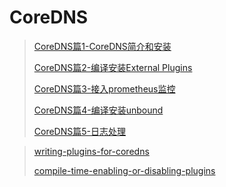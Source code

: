 # CoreDNS

> [CoreDNS篇1-CoreDNS简介和安装](https://zhuanlan.zhihu.com/p/387806561)
>
> [CoreDNS篇2-编译安装External Plugins](https://zhuanlan.zhihu.com/p/387807927)
>
> [CoreDNS篇3-接入prometheus监控](https://zhuanlan.zhihu.com/p/387809650)
>
> [CoreDNS篇4-编译安装unbound](https://zhuanlan.zhihu.com/p/389726349)
>
> [CoreDNS篇5-日志处理](https://zhuanlan.zhihu.com/p/457438192)





> [writing-plugins-for-coredns](https://coredns.io/2016/12/19/writing-plugins-for-coredns/)
>
> [compile-time-enabling-or-disabling-plugins](https://coredns.io/2017/07/25/compile-time-enabling-or-disabling-plugins/)